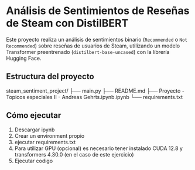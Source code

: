 # Análisis de Sentimientos de Reseñas de Steam con DistilBERT
Este proyecto realiza un análisis de sentimientos binario (`Recommended` o `Not Recommended`) sobre reseñas de usuarios de Steam, utilizando un modelo Transformer preentrenado (`distilbert-base-uncased`) con la librería Hugging Face.

## Estructura del proyecto

steam_sentiment_project/
├── main.py
├── README.md
├── Proyecto - Topicos especiales II - Andreas Gehrts.ipynb.ipynb
└── requirements.txt

## Cómo ejecutar

1. Descargar ipynb
2. Crear un environment propio
3. ejecutar requirements.txt
4. Para utilizar GPU (opcional) es necesario tener instalado CUDA 12.8 y transformers 4.30.0 (en el caso de este ejercicio)
5. Ejecutar codigo
